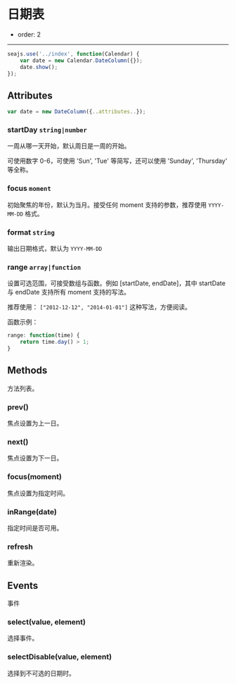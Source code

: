 # 日期表

- order: 2

-----

<style type="text/css">
.ui-calendar-date {
position: absolute;
top: 160px;
right: 10%;
}
</style>


````javascript
seajs.use('../index', function(Calendar) {
    var date = new Calendar.DateColumn({});
    date.show();
});
````


## Attributes

```javascript
var date = new DateColumn({..attributes..});
```

### startDay `string|number`

一周从哪一天开始，默认周日是一周的开始。

可使用数字 0-6，可使用 'Sun', 'Tue' 等简写，还可以使用 'Sunday', 'Thursday' 等全称。

### focus `moment`

初始聚焦的年份，默认为当月。接受任何 moment 支持的参数，推荐使用 ``YYYY-MM-DD`` 格式。

### format `string`

输出日期格式，默认为 ``YYYY-MM-DD``

### range `array|function`

设置可选范围，可接受数组与函数。例如 [startDate, endDate]，其中 startDate 与 endDate 支持所有 moment 支持的写法。

推荐使用： ``["2012-12-12", "2014-01-01"]`` 这种写法，方便阅读。

函数示例：

```javascript
range: function(time) {
    return time.day() > 1;
}
```


## Methods

方法列表。

### prev()

焦点设置为上一日。

### next()

焦点设置为下一日。

### focus(moment)

焦点设置为指定时间。

### inRange(date)

指定时间是否可用。

### refresh

重新渲染。

## Events

事件

### select(value, element)

选择事件。

### selectDisable(value, element)

选择到不可选的日期时。

